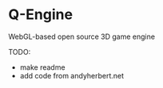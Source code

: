 # Q-Engine
WebGL-based open source 3D game engine

TODO:
* make readme
* add code from andyherbert.net
